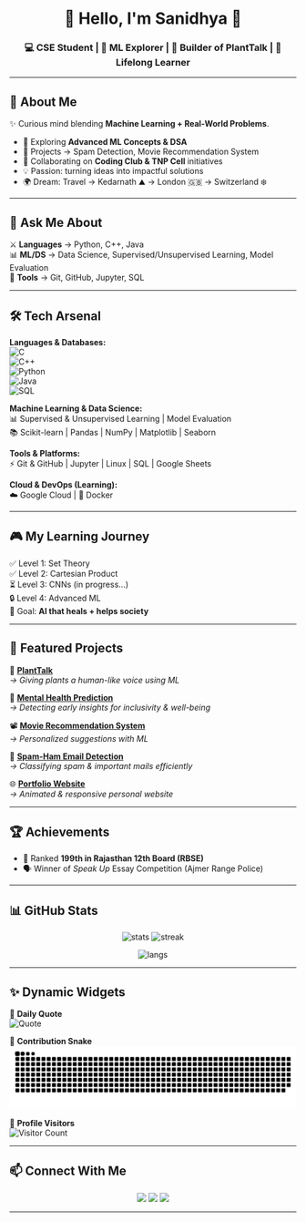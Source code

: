 
<h1 align="center">🙏 Hello, I'm Sanidhya 👋</h1>  
<h3 align="center">💻 CSE Student | 🤖 ML Explorer | 🌱 Builder of PlantTalk | 🚀 Lifelong Learner</h3>  

---

## 🚀 About Me  
✨ Curious mind blending **Machine Learning + Real-World Problems**.  

- 📌 Exploring **Advanced ML Concepts & DSA**  
- 🌱 Projects → Spam Detection, Movie Recommendation System  
- 👯 Collaborating on **Coding Club & TNP Cell** initiatives  
- 💡 Passion: turning ideas into impactful solutions  
- 🌍 Dream: Travel → Kedarnath ⛰ → London 🇬🇧 → Switzerland ❄️  

---

## 💬 Ask Me About  
⚔️ **Languages** → Python, C++, Java  
📊 **ML/DS** → Data Science, Supervised/Unsupervised Learning, Model Evaluation  
🔧 **Tools** → Git, GitHub, Jupyter, SQL  

---

## 🛠 Tech Arsenal  

**Languages & Databases:**  
![C](https://img.shields.io/badge/C-00599C?style=for-the-badge&logo=c&logoColor=white)  
![C++](https://img.shields.io/badge/C++-00599C?style=for-the-badge&logo=cplusplus&logoColor=white)  
![Python](https://img.shields.io/badge/Python-3776AB?style=for-the-badge&logo=python&logoColor=white)  
![Java](https://img.shields.io/badge/Java-007396?style=for-the-badge&logo=java&logoColor=white)  
![SQL](https://img.shields.io/badge/SQL-336791?style=for-the-badge&logo=postgresql&logoColor=white)  

**Machine Learning & Data Science:**  
📊 Supervised & Unsupervised Learning | Model Evaluation  
📚 Scikit-learn | Pandas | NumPy | Matplotlib | Seaborn  

**Tools & Platforms:**  
⚡ Git & GitHub | Jupyter | Linux | SQL | Google Sheets  

**Cloud & DevOps (Learning):**  
☁️ Google Cloud | 🐳 Docker  

---

## 🎮 My Learning Journey  
✅ Level 1: Set Theory  
✅ Level 2: Cartesian Product  
⏳ Level 3: CNNs (in progress...)  
🔒 Level 4: Advanced ML  
🎯 Goal: **AI that heals + helps society**  

---

## 📌 Featured Projects  

🌱 **[PlantTalk](#)**  
*→ Giving plants a human-like voice using ML*  

🧠 **[Mental Health Prediction](#)**  
*→ Detecting early insights for inclusivity & well-being*  

📽️ **[Movie Recommendation System](https://github.com/sanidhya2506/Movie-recommended-system)**  
*→ Personalized suggestions with ML*  

📧 **[Spam-Ham Email Detection](https://github.com/sanidhya2506/Spam-Ham-Email-Detection)**  
*→ Classifying spam & important mails efficiently*  

🌐 **[Portfolio Website](https://sanidhya2506.github.io/Portfolio/)**  
*→ Animated & responsive personal website*  

---

## 🏆 Achievements  
- 🥇 Ranked **199th in Rajasthan 12th Board (RBSE)**  
- 🗣️ Winner of *Speak Up* Essay Competition (Ajmer Range Police)  

---

## 📊 GitHub Stats  

<p align="center">
  <img src="https://github-readme-stats.vercel.app/api?username=sanidhya2506&show_icons=true&theme=radical" alt="stats" height="160"/>
  <img src="https://github-readme-streak-stats.herokuapp.com?user=sanidhya2506&theme=radical" alt="streak" height="160"/>
</p>  

<p align="center">
  <img src="https://github-readme-stats.vercel.app/api/top-langs/?username=sanidhya2506&layout=compact&theme=radical" alt="langs" height="160"/>
</p>  

---

## ✨ Dynamic Widgets  

📖 **Daily Quote**  
![Quote](https://quotes-github-readme.vercel.app/api?type=horizontal&theme=radical)  

🐍 **Contribution Snake**  
![Snake animation](https://raw.githubusercontent.com/Platane/snk/output/github-contribution-grid-snake.svg)  

👀 **Profile Visitors**  
![Visitor Count](https://komarev.com/ghpvc/?username=sanidhya2506&label=Profile%20Views&color=ff69b4&style=for-the-badge)  

---

## 📫 Connect With Me  

<p align="center">
  <a href="https://sanidhya2506.github.io/Portfolio/"><img src="https://img.shields.io/badge/Portfolio-000000?style=for-the-badge&logo=About.me&logoColor=white"></a>
  <a href="#"><img src="https://img.shields.io/badge/LinkedIn-0077B5?style=for-the-badge&logo=linkedin&logoColor=white"></a>
  <a href="mailto:your-email@example.com"><img src="https://img.shields.io/badge/Email-D14836?style=for-the-badge&logo=gmail&logoColor=white"></a>
</p>  

---

